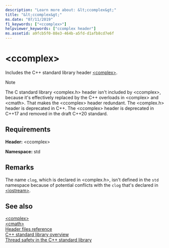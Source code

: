 ```yaml
---
description: "Learn more about: &lt;ccomplex&gt;"
title: "&lt;ccomplex&gt;"
ms.date: "07/11/2019"
f1_keywords: ["<ccomplex>"]
helpviewer_keywords: ["ccomplex header"]
ms.assetid: a9fcb5f0-88e3-464b-a5fd-d1afb8cd7e6f
---
```

# &lt;ccomplex&gt;

Includes the C++ standard library header [\<complex>](complex.md).

> [!NOTE]
> The C standard library \<complex.h> header isn't included by \<ccomplex>, because it's effectively replaced by the C++ overloads in \<complex> and \<cmath>. That makes the \<ccomplex> header redundant. The \<complex.h> header is deprecated in C++. The \<ccomplex> header is deprecated in C++17 and removed in the draft C++20 standard.

## Requirements

**Header:** \<ccomplex>

**Namespace:** std

## Remarks

The name `clog`, which is declared in \<complex.h>, isn't defined in the `std` namespace because of potential conflicts with the `clog` that's declared in [\<iostream>](iostream.md).

## See also

[\<complex>](complex.md)\
[\<cmath>](cmath.md)\
[Header files reference](cpp-standard-library-header-files.md)\
[C++ standard library overview](cpp-standard-library-overview.md)\
[Thread safety in the C++ standard library](thread-safety-in-the-cpp-standard-library.md)
